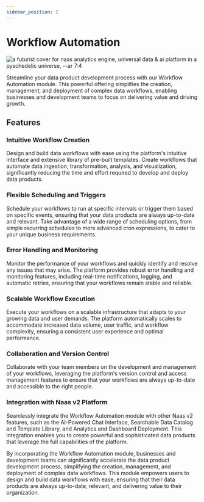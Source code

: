 ```yaml
---
sidebar_position: 2
---
```


# Workflow Automation

![a futurist cover for naas analytics engine, universal data & ai platform in a pyschedelic universe, --ar 7:4](https://media.discordapp.net/attachments/1084579666175729694/1107818600724713533/jeymassa_a_futurist_cover_for_naas_workflow_automation_engine_u_0ed0fbc9-45b4-4e29-91f2-dd7f200b3e85.png?width=2180&height=1246)


Streamline your data product development process with our Workflow Automation module. This powerful offering simplifies the creation, management, and deployment of complex data workflows, enabling businesses and development teams to focus on delivering value and driving growth.

## Features

### Intuitive Workflow Creation
Design and build data workflows with ease using the platform's intuitive interface and extensive library of pre-built templates. Create workflows that automate data ingestion, transformation, analysis, and visualization, significantly reducing the time and effort required to develop and deploy data products.
    
### Flexible Scheduling and Triggers
Schedule your workflows to run at specific intervals or trigger them based on specific events, ensuring that your data products are always up-to-date and relevant. Take advantage of a wide range of scheduling options, from simple recurring schedules to more advanced cron expressions, to cater to your unique business requirements.
    
### Error Handling and Monitoring
Monitor the performance of your workflows and quickly identify and resolve any issues that may arise. The platform provides robust error handling and monitoring features, including real-time notifications, logging, and automatic retries, ensuring that your workflows remain stable and reliable.
    
### Scalable Workflow Execution
Execute your workflows on a scalable infrastructure that adapts to your growing data and user demands. The platform automatically scales to accommodate increased data volume, user traffic, and workflow complexity, ensuring a consistent user experience and optimal performance.
    
### Collaboration and Version Control
Collaborate with your team members on the development and management of your workflows, leveraging the platform's version control and access management features to ensure that your workflows are always up-to-date and accessible to the right people.
    
### Integration with Naas v2 Platform
Seamlessly integrate the Workflow Automation module with other Naas v2 features, such as the AI-Powered Chat Interface, Searchable Data Catalog and Template Library, and Analytics and Dashboard Deployment. This integration enables you to create powerful and sophisticated data products that leverage the full capabilities of the platform.
    

By incorporating the Workflow Automation module, businesses and development teams can significantly accelerate the data product development process, simplifying the creation, management, and deployment of complex data workflows. This module empowers users to design and build data workflows with ease, ensuring that their data products are always up-to-date, relevant, and delivering value to their organization.